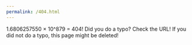 ```yaml
---
permalink: /404.html
---
```


1.6806257550 × 10^879 = 404!
Did you do a typo? Check the URL! If you did not do a typo, this page might be deleted!
